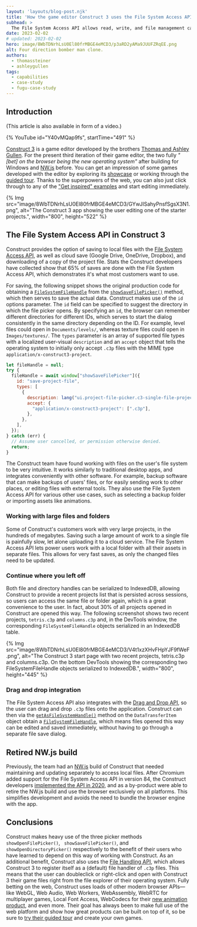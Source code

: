 ```yaml
---
layout: 'layouts/blog-post.njk'
title: 'How the game editor Construct 3 uses the File System Access API to let users save their games'
subhead: >
  The File System Access API allows read, write, and file management capabilities. Learn how Construct 3 makes use of this API.
date: 2023-02-02
# updated: 2023-02-02
hero: image/8WbTDNrhLsU0El80frMBGE4eMCD3/p3aRD2yAMa9JUUFZRqEE.png
alt: Four direction bomber man clone.
authors:
  - thomassteiner
  - ashleygullen
tags:
  - capabilities
  - case-study
  - fugu-case-study
---
```


## Introduction

(This article is also available in form of a video.)

{% YouTube id="Y40vMQap9fs", startTime="491" %}

[Construct 3](https://www.construct.net/en/make-games/free-trial) is a game editor developed by the brothers [Thomas and Ashley Gullen](https://www.starterstory.com/stories/we-created-a-100k-month-no-code-tool-for-video-game-developers). For the present third iteration of their game editor, the two fully _"[bet] on the browser being the new operating system"_ after building for Windows and [NW.js](https://nwjs.io/) before. You can get an impression of some games developed with the editor by exploring its [showcase](https://www.construct.net/en/make-games/showcase) or working through the [guided tour](https://editor.construct.net/?startTour). Thanks to the superpowers of the web, you can also just click through to any of the ["Get inspired" examples](https://www.construct.net/en/make-games/free-trial#:~:text=the%20Guided%20Tour-,Get%20inspired,-OPEN%20AND%20EDIT) and start editing immediately.

{% Img src="image/8WbTDNrhLsU0El80frMBGE4eMCD3/GYwJISahyPnsfSgsX3N1.png", alt="The Construct 3 app showing the user editing one of the starter projects.", width="800", height="522" %}

## The File System Access API in Construct 3

Construct provides the option of saving to local files with the [File System Access API](https://developer.mozilla.org/docs/Web/API/File_System_Access_API), as well as cloud save (Google Drive, OneDrive, Dropbox), and downloading of a copy of the project file. Stats the Construct developers have collected show that 65% of saves are done with the File System Access API, which demonstrates it's what most customers want to use.

For saving, the following snippet shows the original production code for obtaining a [`FileSystemFileHandle`](https://developer.mozilla.org/docs/Web/API/FileSystemFileHandle) from the [`showSaveFilePicker()`](https://developer.mozilla.org/docs/Web/API/Window/showSaveFilePicker) method, which then serves to save the actual data. Construct makes use of the `id` options parameter.  The `id` field can be specified to suggest the directory in which the file picker opens. By specifying an `id`, the browser can remember different directories for different IDs, which serves to start the dialog consistently in the same directory depending on the ID. For example, level files could open in `Documents/levels/`, whereas texture files could open in `Images/textures/`.  The `types` parameter is an array of supported file types with a localized user-visual `description` and an `accept` object that tells the operating system to initially only accept `.c3p` files with the MIME type `application/x-construct3-project`.

```js
let fileHandle = null;
try {
  fileHandle = await window["showSaveFilePicker"]({
    id: "save-project-file",
    types: [
      {
        description: lang("ui.project-file-picker.c3-single-file-project"),
        accept: {
          "application/x-construct3-project": [".c3p"],
        },
      },
    ],
  });
} catch (err) {
  // Assume user cancelled, or permission otherwise denied.
  return;
}
```

The Construct team have found working with files on the user's file system to be very intuitive. It works similarly to traditional desktop apps, and integrates conveniently with other software. For example, backup software that can make backups of users' files, or for easily sending work to other places, or editing files with external tools. They also use the File System Access API for various other use cases, such as selecting a backup folder or importing assets like animations.

### Working with large files and folders

Some of Construct's customers work with very large projects, in the hundreds of megabytes. Saving such a large amount of work to a single file is painfully slow, let alone uploading it to a cloud service. The File System Access API lets power users work with a local folder with all their assets in separate files. This allows for very fast saves, as only the changed files need to be updated.

### Continue where you left off

Both file and directory handles can be serialized to IndexedDB, allowing Construct to provide a recent projects list that is persisted across sessions, so users can access the same file or folder again, which is a great convenience to the user. In fact, about 30% of all projects opened in Construct are opened this way. The following screenshot shows two recent projects, `tetris.c3p` and `columns.c3p` and, in the DevTools window, the corresponding `FileSystemFileHandle` objects serialized in an IndexedDB table.

{% Img src="image/8WbTDNrhLsU0El80frMBGE4eMCD3/V4t1xzXHvFHpYJF9fWeF.png", alt="The Construct 3 start page with two recent projects, tetris.c3p and columns.c3p. On the bottom DevTools showing the corresponding two FileSystemFileHandle objects serialized to IndexedDB.", width="800", height="445" %}

### Drag and drop integration

The File System Access API also integrates with the [Drag and Drop API](https://developer.mozilla.org/docs/Web/API/HTML_Drag_and_Drop_API), so the user can drag and drop `.c3p` files onto the application. Construct can then via the [`getAsFileSystemHandle()`](https://developer.mozilla.org/docs/Web/API/DataTransferItem/getAsFileSystemHandle) method on the `DataTransferItem` object obtain a [`FileSystemFileHandle`](https://developer.mozilla.org/docs/Web/API/FileSystemFileHandle), which means files opened this way can be edited and saved immediately, without having to go through a separate file save dialog.

## Retired NW.js build

Previously, the team had an [NW.js](https://nwjs.io/) build of Construct that needed maintaining and updating separately to access local files. After Chromium added support for the File System Access API in version 84, the Construct developers [implemented the API in 2020](https://www.construct.net/en/blogs/construct-official-blog-1/local-file-folder-saves-1555), and as a by-product were able to retire the NW.js build and use the browser exclusively on all platforms. This simplifies development and avoids the need to bundle the browser engine with the app.

## Conclusions

Construct makes heavy use of the three picker methods `showOpenFilePicker()`, ` showSaveFilePicker()`, and `showOpenDirectoryPicker()` respectively to the benefit of their users who have learned to depend on this way of working with Construct. As an additional benefit, Construct also uses the [File Handling API](/articles/file-handling/), which allows Construct 3 to register itself as a (default) file handler of `.c3p` files. This means that the user can doubleclick or right-click and open with Construct 3 their game files right from the file explorer of their operating system. Fully betting on the web, Construct uses loads of other modern browser APIs—like WebGL, Web Audio, Web Workers, WebAssembly, WebRTC for multiplayer games, Local Font Access, WebCodecs for their [new animation product](https://www.construct.net/en/animation-software), and even more. Their goal has always been to make full use of the web platform and show how great products can be built on top of it, so be sure to [try their guided tour](https://editor.construct.net/?startTour) and create your own games.
